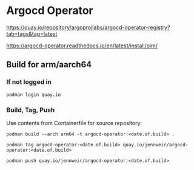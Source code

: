 # Argocd Operator

<https://quay.io/repository/argoprojlabs/argocd-operator-registry?tab=tags&tag=latest>

<https://argocd-operator.readthedocs.io/en/latest/install/olm/>

## Build for arm/aarch64

### If not logged in

`podman login quay.io`

### Build, Tag, Push

Use contents from Containerfile for source repository:

`podman build --arch arm64 -t argocd-operator:<date.of.build> .`

`podman tag argocd-operator:<date.of.build> quay.io/jennweir/argocd-operator:<date.of.build>`

`podman push quay.io/jennweir/argocd-operator:<date.of.build>`
